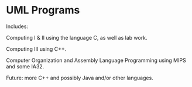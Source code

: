 UML Programs
==================

Includes:

Computing I & II using the language C, as well as lab work.

Computing III using C++.

Computer Organization and Assembly Language Programming using MIPS and some IA32.

Future: more C++ and possibly Java and/or other languages.
